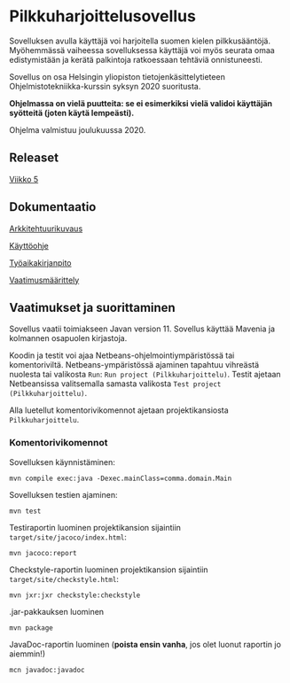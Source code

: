 # Pilkkuharjoittelusovellus

Sovelluksen avulla käyttäjä voi harjoitella suomen kielen pilkkusääntöjä. 
Myöhemmässä vaiheessa sovelluksessa käyttäjä voi myös seurata omaa edistymistään ja kerätä palkintoja ratkoessaan tehtäviä onnistuneesti.

Sovellus on osa Helsingin yliopiston tietojenkäsittelytieteen Ohjelmistotekniikka-kurssin syksyn 2020 suoritusta.

**Ohjelmassa on vielä puutteita: se ei esimerkiksi vielä validoi käyttäjän syötteitä (joten käytä lempeästi).**

Ohjelma valmistuu joulukuussa 2020.

## Releaset

[Viikko 5](https://github.com/sallasal/Ohte-2020/releases/tag/viikko5)

## Dokumentaatio

[Arkkitehtuurikuvaus](https://github.com/sallasal/Ohte-2020/blob/master/dokumentaatio/arkkitehtuuri.md)

[Käyttöohje](https://github.com/sallasal/Ohte-2020/blob/master/dokumentaatio/kayttoohje.md)

[Työaikakirjanpito](https://github.com/sallasal/Ohte-2020/blob/master/dokumentaatio/tyoaikakirjanpito.md)

[Vaatimusmäärittely](https://github.com/sallasal/Ohte-2020/blob/master/dokumentaatio/vaatimusmaarittely.md)

## Vaatimukset ja suorittaminen

Sovellus vaatii toimiakseen Javan version 11. Sovellus käyttää Mavenia ja kolmannen osapuolen kirjastoja.

Koodin ja testit voi ajaa Netbeans-ohjelmointiympäristössä tai komentoriviltä. Netbeans-ympäristössä ajaminen tapahtuu vihreästä nuolesta tai valikosta `Run`: `Run project (Pilkkuharjoittelu)`. Testit ajetaan Netbeansissa valitsemalla samasta valikosta `Test project (Pilkkuharjoittelu)`.

Alla luetellut komentorivikomennot ajetaan projektikansiosta `Pilkkuharjoittelu`.

### Komentorivikomennot

Sovelluksen käynnistäminen:

```
mvn compile exec:java -Dexec.mainClass=comma.domain.Main
```

Sovelluksen testien ajaminen:
```
mvn test
```

Testiraportin luominen projektikansion sijaintiin `target/site/jacoco/index.html`:
```
mvn jacoco:report
```

Checkstyle-raportin luominen projektikansion sijaintiin `target/site/checkstyle.html`:
```
mvn jxr:jxr checkstyle:checkstyle
```

.jar-pakkauksen luominen
```
mvn package
```

JavaDoc-raportin luominen (**poista ensin vanha**, jos olet luonut raportin jo aiemmin!)
```
mcn javadoc:javadoc
```

